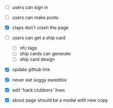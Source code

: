 - [ ] users can sign in
- [ ] users can make posts
- [x] claps don't crash the page
- [ ] users can get a ship card

  - [ ] nfc tags
  - [ ] ship cards can generate
  - [ ] ship card design

- [x] update github link
- [x] never eat soggy eweetbix
- [x] edit 'hack clubbers' lines
- [x] about page should be a modal with new copy
